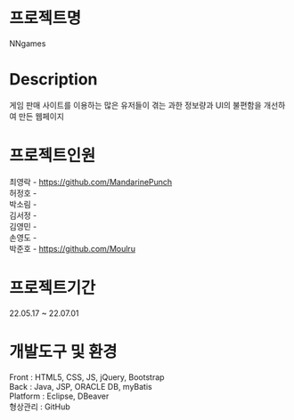 # 프로젝트명 <br>
NNgames
# Description <br>
게임 판매 사이트를 이용하는 많은 유저들이 겪는 과한 정보량과 UI의 불편함을 개선하여 만든 웹페이지
# 프로젝트인원 <br>
  최영락 - https://github.com/MandarinePunch <br>
  허정호 - <br>
  박소림 - <br>
  김서정 - <br>
  김영민 - <br>
  손영도 - <br>
  박준호 - https://github.com/Moulru<br>
# 프로젝트기간 <br>
22.05.17 ~ 22.07.01
# 개발도구 및 환경 <br>
  Front : HTML5, CSS, JS, jQuery, Bootstrap <br>
  Back : Java, JSP, ORACLE DB, myBatis <br>
  Platform : Eclipse, DBeaver <br>
  형상관리 : GitHub <br>
